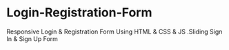 # Login-Registration-Form
Responsive Login &amp; Registration Form Using HTML &amp; CSS &amp; JS .Sliding Sign In &amp; Sign Up Form
